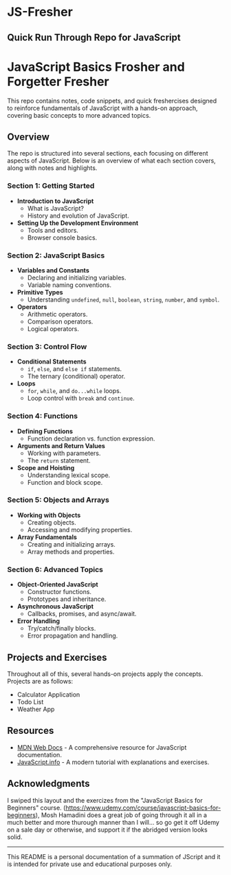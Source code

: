 # JS-Fresher


## Quick Run Through Repo for JavaScript


# JavaScript Basics Frosher and Forgetter Fresher

This repo contains notes, code snippets, and quick freshercises designed to reinforce fundamentals of JavaScript with a hands-on approach, covering basic concepts to more advanced topics.

## Overview

The repo is structured into several sections, each focusing on different aspects of JavaScript. Below is an overview of what each section covers, along with notes and highlights.

### Section 1: Getting Started

- **Introduction to JavaScript**
  - What is JavaScript?
  - History and evolution of JavaScript.
- **Setting Up the Development Environment**
  - Tools and editors.
  - Browser console basics.

### Section 2: JavaScript Basics

- **Variables and Constants**
  - Declaring and initializing variables.
  - Variable naming conventions.
- **Primitive Types**
  - Understanding `undefined`, `null`, `boolean`, `string`, `number`, and `symbol`.
- **Operators**
  - Arithmetic operators.
  - Comparison operators.
  - Logical operators.

### Section 3: Control Flow

- **Conditional Statements**
  - `if`, `else`, and `else if` statements.
  - The ternary (conditional) operator.
- **Loops**
  - `for`, `while`, and `do...while` loops.
  - Loop control with `break` and `continue`.

### Section 4: Functions

- **Defining Functions**
  - Function declaration vs. function expression.
- **Arguments and Return Values**
  - Working with parameters.
  - The `return` statement.
- **Scope and Hoisting**
  - Understanding lexical scope.
  - Function and block scope.

### Section 5: Objects and Arrays

- **Working with Objects**
  - Creating objects.
  - Accessing and modifying properties.
- **Array Fundamentals**
  - Creating and initializing arrays.
  - Array methods and properties.

### Section 6: Advanced Topics

- **Object-Oriented JavaScript**
  - Constructor functions.
  - Prototypes and inheritance.
- **Asynchronous JavaScript**
  - Callbacks, promises, and async/await.
- **Error Handling**
  - Try/catch/finally blocks.
  - Error propagation and handling.

## Projects and Exercises

Throughout all of this, several hands-on projects apply the concepts. Projects are as follows:

- Calculator Application
- Todo List
- Weather App

## Resources

- [MDN Web Docs](https://developer.mozilla.org/en-US/docs/Web/JavaScript) - A comprehensive resource for JavaScript documentation.
- [JavaScript.info](https://javascript.info/) - A modern tutorial with explanations and exercises.

## Acknowledgments

I swiped this layout and the exercizes from the "JavaScript Basics for Beginners" course. (https://www.udemy.com/course/javascript-basics-for-beginners), Mosh Hamadini does a great job of going through it all in a much better and more thurough manner than I will... so go get it off Udemy on a sale day or otherwise, and support it if the abridged version looks solid.

---

This README is a personal documentation of a summation of JScript and it is intended for private use and educational purposes only.

